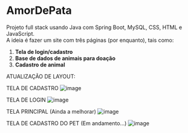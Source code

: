 # AmorDePata

Projeto full stack usando Java com Spring Boot, MySQL, CSS, HTML e JavaScript.  
A ideia é fazer um site com três páginas (por enquanto), tais como:

1. **Tela de login/cadastro**  
2. **Base de dados de animais para doação**  
3. **Cadastro de animal**

ATUALIZAÇÃO DE LAYOUT:

TELA DE CADASTRO
![image](https://github.com/user-attachments/assets/8cf7bff1-2c0b-4837-8a39-7d1496c4785d)

TELA DE LOGIN
![image](https://github.com/user-attachments/assets/b63e7ef6-8868-4507-bfc5-9f88dfec8fc3)

TELA PRINCIPAL (Ainda a melhorar)
![image](https://github.com/user-attachments/assets/e0c850f4-26c7-4257-bb50-0ee26bbb35fb)

TELA DE CADASTRO DO PET (Em andamento...)
![image](https://github.com/user-attachments/assets/cd1950fd-777e-4cfd-8201-bb57258532d2)



